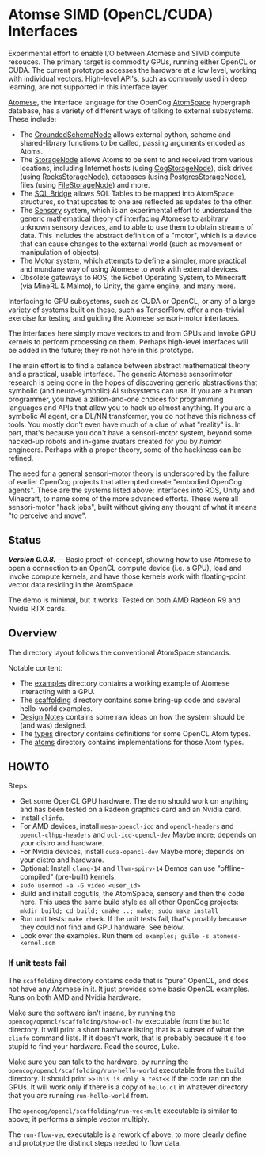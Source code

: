 
Atomse SIMD (OpenCL/CUDA) Interfaces
====================================
Experimental effort to enable I/O between Atomese and SIMD compute
resouces. The primary target is commodity GPUs, running either OpenCL
or CUDA. The current prototype accesses the hardware at a low level,
working with individual vectors. High-level API's, such as commonly
used in deep learning, are not supported in this interface layer.

[Atomese](https://wiki.opencog.org/w/Atomese), the interface language for
the OpenCog [AtomSpace](https://github.com/opencog/atomspace) hypergraph
database, has a variety of different ways of talking to external
subsystems. These include:

* The [GroundedSchemaNode](https://wiki.opencog.org/w/GroundedSchemaNode)
  allows external python, scheme and shared-library functions to be
  called, passing arguments encoded as Atoms.
* The [StorageNode](https://wiki.opencog.org/w/StorageNode) allows Atoms
  to be sent to and received from various locations, including Internet
  hosts (using
  [CogStorageNode](https://wiki.opencog.org/w/CogStorageNode)), disk
  drives (using
  [RocksStorageNode](https://wiki.opencog.org/w/RocksStorageNode)),
  databases (using
  [PostgresStorageNode](https://wiki.opencog.org/w/PostgresStorageNode)),
  files (using
  [FileStorageNode](https://wiki.opencog.org/w/FileStorageNode))
  and more.
* The [SQL Bridge](https://github.com/opencog/sql-bridge) allows
  SQL Tables to be mapped into AtomSpace structures, so that updates
  to one are reflected as updates to the other.
* The [Sensory](https://github.com/opencog/sensory) system, which is
  an experimental effort to understand the generic mathematical theory
  of interfacing Atomese to arbitrary unknown sensory devices, and to
  able to use them to obtain streams of data. This includes the
  abstract definition of a "motor", which is a device that can cause
  changes to the external world (such as movement or manipulation of
  objects).
* The [Motor](https://github.com/opencog/motor) system, which attempts
  to define a simpler, more practical and mundane way of using Atomese
  to work with external devices.
* Obsolete gateways to ROS, the Robot Operating System, to Minecraft
  (via MineRL & Malmo), to Unity, the game engine, and many more.

Interfacing to GPU subsystems, such as CUDA or OpenCL, or any of a large
variety of systems built on these, such as TensorFlow, offer a
non-trivial exercise for testing and guiding the Atomese sensori-motor
interfaces.

The interfaces here simply move vectors to and from GPUs and invoke GPU
kernels to perform processing on them. Perhaps high-level interfaces
will be added in the future; they're not here in this prototype.

The main effort is to find a balance between abstract mathematical
theory and a practical, usable interface. The generic Atomese
sensorimotor research is being done in the hopes of discovering
generic abstractions that symbolic (and neuro-symbolic) AI subsystems
can use. If you are a human programmer, you have a zillion-and-one
choices for programming languages and APIs that allow you to hack up
almost anything. If you are a symbolic AI agent, or a DL/NN transformer,
you do not have this richness of tools. You mostly don't even have much
of a clue of what "reality" is. In part, that's because you don't have
a sensori-motor system, beyond some hacked-up robots and in-game avatars
created for you by *human* engineers. Perhaps with a proper theory, some
of the hackiness can be refined.

The need for a general sensori-motor theory is underscored by the
failure of earlier OpenCog projects that attempted create "embodied
OpenCog agents". These are the systems listed above: interfaces into
ROS, Unity and Minecraft, to name some of the more advanced efforts.
These were all sensori-motor "hack jobs", built without giving any
thought of what it means "to perceive and move".

Status
-----
***Version 0.0.8.*** --
Basic proof-of-concept, showing how to use Atomese to open a connection
to an OpenCL compute device (i.e. a GPU), load and invoke compute
kernels, and have those kernels work with floating-point vector data
residing in the AtomSpace.

The demo is minimal, but it works.  Tested on both AMD Radeon R9 and
Nvidia RTX cards.

Overview
--------
The directory layout follows the conventional AtomSpace standards.

Notable content:

* The [examples](examples) directory contains a working example
  of Atomese interacting with a GPU.
* The [scaffolding](opencog/opencl/scaffolding) directory
  contains some bring-up code and several hello-world examples.
* [Design Notes](Design.md) contains some
  raw ideas on how the system should be (and was) designed.
* The [types](opencog/opencl/types) directory contains
  definitions for some OpenCL Atom types.
* The [atoms](opencog/atoms/opencl) directory contains
  implementations for those Atom types.


HOWTO
-----
Steps:
* Get some OpenCL GPU hardware. The demo should work on anything and has
  been tested on a Radeon graphics card and an Nvidia card.
* Install `clinfo`.
* For AMD devices, install `mesa-opencl-icd` and `opencl-headers`
  and `opencl-clhpp-headers` and `ocl-icd-opencl-dev`
  Maybe more; depends on your distro and hardware.
* For Nvidia devices, install `cuda-opencl-dev`
  Maybe more; depends on your distro and hardware.
* Optional: Install `clang-14` and `llvm-spirv-14`
  Demos can use "offline-compiled" (pre-built) kernels.
* `sudo usermod -a -G video <user_id>`
* Build and install cogutils, the AtomSpace, sensory and then the code
  here.  This uses the same build style as all other OpenCog projects:
  `mkdir build; cd build; cmake ..; make; sudo make install`
* Run unit tests: `make check`.  If the unit tests fail, that's proably
  because they could not find and GPU hardware. See below.
* Look over the examples. Run them
  `cd examples; guile -s atomese-kernel.scm`

### If unit tests fail
The `scaffolding` directory contains code that is "pure" OpenCL,
and does not have any Atomese in it. It just provides some basic
OpenCL examples. Runs on both AMD and Nvidia hardware.

Make sure the software isn't insane, by running the
`opencog/opencl/scaffolding/show-ocl-hw` executable from the
`build` directory. It will print a short hardware listing that
is a subset of what the `clinfo` command lists. If it doesn't
work, that is probably because it's too stupid to find your hardware.
Read the source, Luke.

Make sure you can talk to the hardware, by running the
`opencog/opencl/scaffolding/run-hello-world` executable from
the `build` directory. It should print `>>This is only a test<<` if
the code ran on the GPUs.  It will work only if there is a copy of
`hello.cl` in whatever directory that you are running `run-hello-world`
from.

The `opencog/opencl/scaffolding/run-vec-mult` executable is
similar to above; it performs a simple vector multiply.

The `run-flow-vec` executable is a rework of above, to more clearly
define and prototype the distinct steps needed to flow data.
